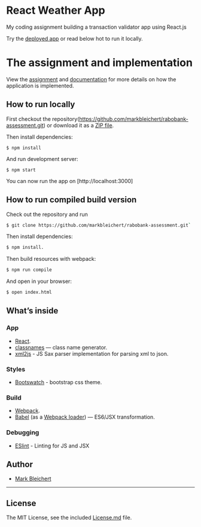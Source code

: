 # React Weather App

My coding assignment building a transaction validator app using React.js

Try the [deployed app](http://markbleichert.github.io/rabobank-assessment/) or read below hot to run it locally.

# The assignment and implementation

View the [assignment](https://github.com/markbleichert/rabobank-assessment/blob/master/instructions.html) and
[documentation](https://github.com/markbleichert/rabobank-assessment/blob/master/USAGE.md) for more details on how the
application is implemented.

## How to run locally

First checkout the repository(https://github.com/markbleichert/rabobank-assessment.git) or download it as a [ZIP file](https://github.com/markbleichert/rabobank-assessment/archive/master.zip).

Then install dependencies:

```
$ npm install
```

And run development server:

```
$ npm start
```

You can now run the app on [http://localhost:3000]


## How to run compiled build version

Check out the repository and run

```bash
$ git clone https://github.com/markbleichert/rabobank-assessment.git`
```

Then install dependencies:

```bash
$ npm install.
```

Then build resources with webpack:

```bash
$ npm run compile
```

And open in your browser:

```bash
$ open index.html
```


## What’s inside

### App

* [React](http://facebook.github.io/react/).
* [classnames](https://www.npmjs.com/package/classnames) —  class name generator.
* [xml2js]() - JS Sax parser implementation for parsing xml to json.

### Styles

* [Bootswatch](https://bootswatch.com/) - bootstrap css theme.

### Build

* [Webpack](http://webpack.github.io/).
* [Babel](http://babeljs.io/) (as a [Webpack loader](https://github.com/babel/babel-loader)) — ES6/JSX transformation.

### Debugging

* [ESlint](http://eslint.org/) - Linting for JS and JSX


## Author

* [Mark Bleichert](https://github.com/markbleichert)


---

## License

The MIT License, see the included [License.md](License.md) file.
